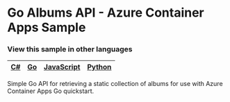 # Go Albums API - Azure Container Apps Sample

### View this sample in other languages
| [C#](https://github.com/kendallroden/aca-csharp) | [Go](https://github.com/kendallroden/aca-golang) | [JavaScript](https://github.com/kendallroden/aca-node) | [Python](https://github.com/kendallroden/aca-python) |
| --- | --- | --- | --- |

Simple Go API for retrieving a static collection of albums for use with Azure Container Apps Go quickstart.

